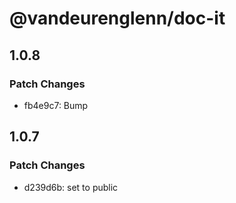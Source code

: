 # @vandeurenglenn/doc-it

## 1.0.8

### Patch Changes

- fb4e9c7: Bump

## 1.0.7

### Patch Changes

- d239d6b: set to public

